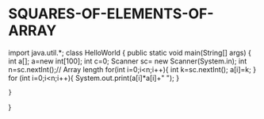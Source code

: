 # SQUARES-OF-ELEMENTS-OF-ARRAY
import java.util.*;
class HelloWorld {
    public static void main(String[] args) {
        int a[];
        a=new int[100];
        int c=0;
        Scanner sc= new Scanner(System.in);
        int n=sc.nextInt();// Array length
        for(int i=0;i<n;i++){
            int k=sc.nextInt();
            a[i]=k;
        }
        for (int i=0;i<n;i++){
             System.out.print(a[i]*a[i]+" ");
        }
       
    }
}
